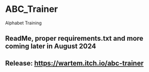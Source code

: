 # ABC_Trainer
 Alphabet Training

## ReadMe, proper requirements.txt and more coming later in August 2024

## Release: https://wartem.itch.io/abc-trainer
